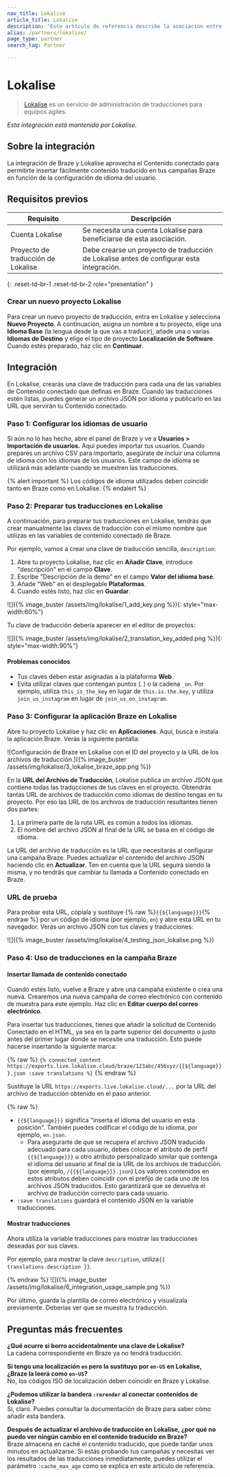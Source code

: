 ```yaml
---
nav_title: Lokalise
article_title: Lokalise
description: "Este artículo de referencia describe la asociación entre Braze y Lokalise, un servicio de gestión de traducciones para equipos ágiles."
alias: /partners/lokalise/
page_type: partner
search_tag: Partner

---
```


# Lokalise

> [Lokalise](https://lokalise.com) es un servicio de administración de traducciones para equipos ágiles.

_Esta integración está mantenida por Lokalise._

## Sobre la integración

La integración de Braze y Lokalise aprovecha el Contenido conectado para permitirte insertar fácilmente contenido traducido en tus campañas Braze en función de la configuración de idioma del usuario.

## Requisitos previos

| Requisito | Descripción |
| ----------- | ----------- |
| Cuenta Lokalise | Se necesita una cuenta Lokalise para beneficiarse de esta asociación. |
| Proyecto de traducción de Lokalise | Debe crearse un proyecto de traducción de Lokalise antes de configurar esta integración. |
{: .reset-td-br-1 .reset-td-br-2 role="presentation" }

### Crear un nuevo proyecto Lokalise

Para crear un nuevo proyecto de traducción, entra en Lokalise y selecciona **Nuevo Proyecto**. A continuación, asigna un nombre a tu proyecto, elige una **Idioma Base** (la lengua desde la que vas a traducir), añade una o varias **Idiomas de Destino** y elige el tipo de proyecto **Localización de Software**. Cuando estés preparado, haz clic en **Continuar**.

## Integración

En Lokalise, crearás una clave de traducción para cada una de las variables de Contenido conectado que definas en Braze. Cuando las traducciones estén listas, puedes generar un archivo JSON por idioma y publicarlo en las URL que servirán tu Contenido conectado.

### Paso 1: Configurar los idiomas de usuario

Si aún no lo has hecho, abre el panel de Braze y ve a **Usuarios > Importación de usuarios.** Aquí puedes importar tus usuarios. Cuando prepares un archivo CSV para importarlo, asegúrate de incluir una columna de idioma con los idiomas de los usuarios. Este campo de idioma se utilizará más adelante cuando se muestren las traducciones. 

{% alert important %}
Los códigos de idioma utilizados deben coincidir tanto en Braze como en Lokalise.
{% endalert %}
### Paso 2: Preparar tus traducciones en Lokalise

A continuación, para preparar tus traducciones en Lokalise, tendrás que crear manualmente las claves de traducción con el mismo nombre que utilizas en las variables de contenido conectado de Braze. 

Por ejemplo, vamos a crear una clave de traducción sencilla, `description`:
1. Abre tu proyecto Lokalise, haz clic en **Añadir Clave**, introduce "descripción" en el campo **Clave**.
2. Escribe "Descripción de la demo" en el campo **Valor del idioma base**.
3. Añade "Web" en el desplegable **Plataformas**. 
4. Cuando estés listo, haz clic en **Guardar**.

![]({% image_buster /assets/img/lokalise/1_add_key.png %}){: style="max-width:60%"}

Tu clave de traducción debería aparecer en el editor de proyectos:

![]({% image_buster /assets/img/lokalise/2_translation_key_added.png %}){: style="max-width:90%"}

#### Problemas conocidos

- Tus claves deben estar asignadas a la plataforma **Web**.
- Evita utilizar claves que contengan puntos (`.`) o la cadena `_on`. Por ejemplo, utiliza `this_is_the_key` en lugar de `this.is.the.key`, y utiliza `join_us_instagram` en lugar de `join_us_on_instagram`.

### Paso 3: Configurar la aplicación Braze en Lokalise

Abre tu proyecto Lokalise y haz clic en **Aplicaciones**. Aquí, busca e instala la aplicación Braze. Verás la siguiente pantalla:

![Configuración de Braze en Lokalise con el ID del proyecto y la URL de los archivos de traducción.]({% image_buster /assets/img/lokalise/3_lokalise_braze_app.png %})

En la **URL del Archivo de Traducción**, Lokalise publica un archivo JSON que contiene todas las traducciones de tus claves en el proyecto. Obtendrás tantas URL de archivos de traducción como idiomas de destino tengas en tu proyecto. Por eso las URL de los archivos de traducción resultantes tienen dos partes:

1. La primera parte de la ruta URL es común a todos los idiomas.
2. El nombre del archivo JSON al final de la URL se basa en el código de idioma.

La URL del archivo de traducción es la URL que necesitarás al configurar una campaña Braze. Puedes actualizar el contenido del archivo JSON haciendo clic en **Actualizar**. Ten en cuenta que la URL seguirá siendo la misma, y no tendrás que cambiar tu llamada a Contenido conectado en Braze.

### URL de prueba

Para probar esta URL, cópiala y sustituye {% raw %}`{{${language}}}`{% endraw %} por un código de idioma (por ejemplo, `en`) y abre esta URL en tu navegador. Verás un archivo JSON con tus claves y traducciones:

![]({% image_buster /assets/img/lokalise/4_testing_json_lokalise.png %})

### Paso 4: Uso de traducciones en la campaña Braze

#### Insertar llamada de contenido conectado

Cuando estés listo, vuelve a Braze y abre una campaña existente o crea una nueva. Crearemos una nueva campaña de correo electrónico con contenido de muestra para este ejemplo. Haz clic en **Editar cuerpo del correo electrónico**.

Para insertar tus traducciones, tienes que añadir la solicitud de Contenido Conectado en el HTML, ya sea en la parte superior del documento o justo antes del primer lugar donde se necesite una traducción. Esto puede hacerse insertando la siguiente marca:

{% raw %}
`{% connected_content https://exports.live.lokalise.cloud/braze/123abc/456xyz/{{${language}}}.json :save translations %}`
{% endraw %}

Sustituye la URL `https://exports.live.lokalise.cloud/...` por la URL del archivo de traducción obtenido en el paso anterior.

{% raw %}

- `{{${language}}}` significa "inserta el idioma del usuario en esta posición". También puedes codificar el código de tu idioma, por ejemplo, `en.json`.
  - Para asegurarte de que se recupera el archivo JSON traducido adecuado para cada usuario, debes colocar el atributo de perfil `{{${language}}}` u otro atributo personalizado similar que contenga el idioma del usuario al final de la URL de los archivos de traducción. (por ejemplo, `/{{${language}}}.json`) Los valores contenidos en estos atributos deben coincidir con el prefijo de cada uno de los archivos JSON traducidos. Esto garantizará que se devuelva el archivo de traducción correcto para cada usuario.
- `:save translations` guardará el contenido JSON en la variable traducciones.

#### Mostrar traducciones

Ahora utiliza la variable traducciones para mostrar las traducciones deseadas por sus claves.

Por ejemplo, para mostrar la clave `description`, utiliza`{{ translations.description }}`.

{% endraw %}
![]({% image_buster /assets/img/lokalise/6_integration_usage_sample.png %})

Por último, guarda la plantilla de correo electrónico y visualízala previamente. Deberías ver que se muestra tu traducción.

## Preguntas más frecuentes

**¿Qué ocurre si borro accidentalmente una clave de Lokalise?**<br>
La cadena correspondiente en Braze ya no tendrá traducción.

**Si tengo una localización `en` pero la sustituyo por `en-US` en Lokalise, ¿Braze la leerá como `en-US`?**<br>
No, los códigos ISO de localización deben coincidir en Braze y Lokalise.

**¿Podemos utilizar la bandera `:rerender` al conectar contenidos de Lokalise?**<br>
Sí, claro. Puedes consultar la documentación de Braze para saber cómo añadir esta bandera.

**Después de actualizar el archivo de traducción en Lokalise, ¿por qué no puedo ver ningún cambio en el contenido traducido en Braze?**<br>
Braze almacena en caché el contenido traducido, que puede tardar unos minutos en actualizarse. Si estás probando tus campañas y necesitas ver los resultados de las traducciones inmediatamente, puedes utilizar el parámetro `:cache_max_age` como se explica en este artículo de referencia.



